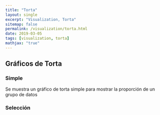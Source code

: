 ```yaml
---
title: "Torta"
layout: single
excerpt: "Visualization, Torta"
sitemap: false
permalink: /visualization/torta.html
date: 2019-03-05
tags: [visualization, torta]
mathjax: "true"
---
```


## Gráficos de Torta
### Simple

Se muestra un gráfico de torta simple para mostrar la proporción de un grupo de datos

<html lang="en">
<head>
    <meta charset="UTF-8">
    <meta name="viewport" content="width=device-width, initial-scale=1.0">
    <meta http-equiv="X-UA-Compatible" content="ie=edge">
    <title>Gráfico de Torta</title>
</head>
<body>
    <div id="chart" >
        <form id="torta"></form>
    </div>
    <script src="https://d3js.org/d3.v3.min.js"></script>
    <script type="text/javascript">
        var data = [6, 8, 9, 13, 16, 20, 24, 27, 29]; // datos aleatorios
        //
        var width = 800, // dimensiones
            height = 400,
            radio = Math.min(height,width) / 2;
        //
        var arc = d3.svg.arc() // para poder generar los arcos en los cuales se van a colocar
                    .innerRadius(radio*2/5) // radio interior
                    .outerRadius(radio); // exterior
        //
        var pie = d3.layout.pie()// para poder manejar los datos de acuerdo al grafico
                    .padAngle(0.01); // transformado los datos a un formato especifico
        //
        var color = d3.scale.category10(); // generamos una escala de 10 colores
        //
        var svg = d3.select("#chart01") // seleccionamos el html
                    .append("svg") // agregamos el elemento svg
                    .attr("width", width)
                    .attr("height", height)
                    .append("g") // agregamos un group centrado que contenga los elementos
                    .attr("transform", "translate(" + width / 2 + "," + height / 2 + ")");
        //
        svg.selectAll("path") // opder cada dato generamos un path
            .data(pie(data)) // le entregamos los datos ya manejados por pie
            .enter().append("path")
            .style("fill", function (_, i) { return color(i); }) // entregamos su color según su indice
            .attr("d", arc); // le añadimos el area
    </script>
    <h3>Selección</h3>
    <script type="text/javascript">
    var width = 960, // dimensiones
        height = 500,
        margin = 50,
        radio = Math.min(width, height) / 2;

    var color = d3.scale.category10();

    var pie = d3.layout.pie() // formato de torta
                .value(d => d.count)
                .sort(null); // evita que las zones salten

    var arc = d3.svg.arc() // arco para los datos
                .innerRadius(radio * 2 / 5)
                .outerRadius(radio - margin);

    var svg = d3.select("#chart").append("svg") // seleccionamos el html con id chart
                .attr("width", width) // dimensiones
                .attr("height", height)
                .append("g") // group para colocar lo necesario
                .attr("transform", "translate(" + width / 2 +
                    "," + height / 2 + ")");

    var path = svg.selectAll("path");

    d3.tsv("https://gist.githubusercontent.com/beayancan/a4f0b59de56aeba58d3b15aaab9e7ead/raw/7dd08d24bcb94a058dda0a2b25d0cfd7a8779797/torta-seleccion.tsv", type, function (error, data) {
        var segunOpcion = d3.nest() // vamos tomar los datos segun jerarquia
                            .key(d => d.opcion) //usamos de llave al tipo de opcion
                            .entries(data); // le entregamos los datos

        var label = d3.select("#torta")
            .selectAll("label")
            .data(segunOpcion) // generamos un label por cada opcion
            .enter().append("label");

        label.append("input") // agregamos las opciones de visualizacion
            .attr("type", "radio") // será un circulo
            .attr("name", "fruit") // que se llame fruit
            .attr("value", d => d.key) // nombre de las opciones
            .on("change", change) // en caso de cambio llamamos a change
            .filter(function (d, i) {
                return i;
            })
            .each(change) // a cada uno le aplicamos change
            .property("checked", true); // marca la opcion inicial

        label.append("span") // añadimos el texto de las opciones
            .text(d => d.key);

        function change(region) { // funcion que utilizamos para las transiciones

            // vamos a guardar el value, angulo de partida y final de cada situacion
            var anterior = path.data(), // la informacion del gráfico anterior
                actual = pie(region.values); // la informacion del gráfico actual

            path = path.data(actual, key); // tomamos las regiones actuales

            path.enter().append("path") // e ingresamos un path por cada una
                .each(function (d, i) { // revisamos los datos que necesitamos ahora
                    this._current = findNeighborArc(i, anterior, actual, key) || d; // tomamos aquellos que se mantendrán
                })
                .attr("fill", d => color(d.data.region)); // le asignamos color

            path.exit() // tenemos los datos que van a salir de la visualizacion
                .datum(function (d, i) { // queremos solamente aquellos que vayan ya no vayan a estar
                    return findNeighborArc(i, actual, anterior, key) || d; // le pasamos los datos al revés
                })
                .transition() // realizamos la transición de eliminar lo anterior
                .duration(1300)
                .attrTween("d", arcTween) // llamamos a la funcion para la interpolacion de los angulos
                .remove(); // los quitamos definitivamente

            path.transition() // realizamos la transición de mostrar lo actual
                .duration(1300)
                .attrTween("d", arcTween); // realizamos la transición de los angulos
        }
    });

    function type(d) { // convierte la propiedad en número
        d.count = +d.count;
        return d;
    }

    function findNeighborArc(i, anterior, actual, key) { // determina los angulos de la region
        var d;
        return (d = findPreceding(i, anterior, actual, key)) ? { // en cado de haber estado en la anterior
                startAngle: d.endAngle, // lo quita de la visualizacion dejandolo sin angulo
                endAngle: d.endAngle
            } :
            null; // en otro caso simplemente entrega null pues no se encontró
    }

    // busca los elementos/regiones del gráfico anterior que se encuentran en el actual
    function findPreceding(i, anterior, actual, key) {
        var m = anterior.length;
        while (--i >= 0) {
            var k = key(actual[i]); // determina el elemento
            for (var j = 0; j < m; ++j) { // busca en los datos del anterior
                if (key(anterior[j]) === k) return anterior[j]; // si es que se repite
            }
        }
    }

    function key(d) { // devuelve solo la region de los datos
        return d.data.region;
    }

    function arcTween(d) { // funcion que nos permitirá manejar la interpolación de la transición
        var i = d3.interpolate(this._current, d); // generaremos la interpolación del elemento actual
        this._current = i(0); // tomamos el área del chart correspondiente
        return function (t) { // y de forma progresiva iremos cambiando su angulo con arc
            return arc(i(t));
        };
    }
  </script>
</body>
</html>